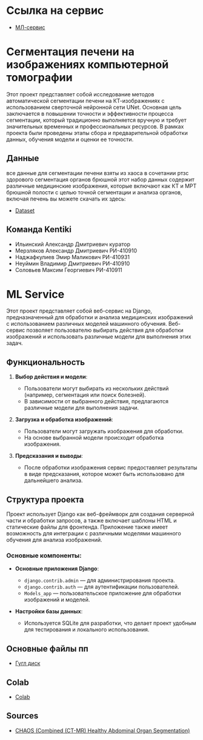 # Ссылка на сервис 
- [МЛ-сервис](http://89.169.147.161:8000/)

# Сегментация печени на изображениях компьютерной томографии
Этот проект представляет собой исследование методов автоматической сегментации печени на КТ-изображениях с использованием сверточной нейронной сети UNet. Основная цель заключается в повышении точности и эффективности процесса сегментации, который традиционно выполняется вручную и требует значительных временных и профессиональных ресурсов. В рамках проекта были проведены этапы сбора и предварительной обработки данных, обучения модели и оценки ее точности.

## Данные
все данные для сегментации печени взяты из хаоса в сочетании ртзс здорового сегментация органов брюшной этот набор данных содержит различные медицинские изображения, которые включают как КТ и МРТ брюшной полости с целью точной сегментации и анализа органов, включая печень вы можете скачать их здесь:
- [Dataset](https://drive.google.com/drive/folders/1hctbQR2FBiokfutDVVBOy_QWFzWd2Hwn?usp=sharing)

## Команда Kentiki
- Ильинский Александр Дмитриевич куратор
- Мерзляков Александр Дмитриевич РИ-410910
- Наджафкулиев Эмир Маликович РИ-410931
- Неуймин Владимир Дмитриевич РИ-410910
- Соловьев Максим Георгиевич РИ-410911

# ML Service

Этот проект представляет собой веб-сервис на Django, предназначенный для обработки и анализа медицинских изображений с использованием различных моделей машинного обучения. Веб-сервис позволяет пользователю выбирать действия для обработки изображений и использовать различные модели для выполнения этих задач.

## Функциональность

1. **Выбор действия и модели**:
    - Пользователи могут выбирать из нескольких действий (например, сегментация или поиск болезней).
    - В зависимости от выбранного действия, предлагаются различные модели для выполнения задачи.
   
2. **Загрузка и обработка изображений**:
    - Пользователи могут загружать изображения для обработки.
    - На основе выбранной модели происходит обработка изображения.
   
3. **Предсказания и выводы**:
    - После обработки изображения сервис предоставляет результаты в виде предсказания, которое может быть использовано для дальнейшего анализа.

## Структура проекта

Проект использует Django как веб-фреймворк для создания серверной части и обработки запросов, а также включает шаблоны HTML и статические файлы для фронтенда. Приложение также имеет возможность для интеграции с различными моделями машинного обучения для анализа изображений.

### Основные компоненты:

- **Основные приложения Django**:
  - `django.contrib.admin` — для администрирования проекта.
  - `django.contrib.auth` — для аутентификации пользователей.
  - `Models_app` — пользовательское приложение для обработки изображений и моделей.

- **Настройки базы данных**:
  - Используется SQLite для разработки, что делает проект удобным для тестирования и локального использования.

## Основные файлы пп
- [Гугл диск](https://drive.google.com/drive/folders/1xjjnZDXsPX4tRIg-Y8MW9r7QnCey5WFr?usp=sharing)

## Colab
- [Colab](https://colab.research.google.com/drive/1Qr9p3-p9PQa8Y1P1od2BEyVueLG5H-Zr?usp=sharing)

## Sources
- [CHAOS (Combined (CT-MR) Healthy Abdominal Organ Segmentation)](https://chaos.grand-challenge.org/Combined_Healthy_Abdominal_Organ_Segmentation)


